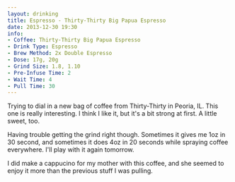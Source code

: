 ```yaml
---
layout: drinking
title: Espresso - Thirty-Thirty Big Papua Espresso
date: 2013-12-30 19:30
info:
- Coffee: Thirty-Thirty Big Papua Espresso
- Drink Type: Espresso
- Brew Method: 2x Double Espresso
- Dose: 17g, 20g
- Grind Size: 1.8, 1.10
- Pre-Infuse Time: 2
- Wait Time: 4
- Pull Time: 30
---
```


Trying to dial in a new bag of coffee from Thirty-Thirty in Peoria,
IL. This one is really interesting. I think I like it, but it's a bit
strong at first. A little sweet, too.

Having trouble getting the grind right though. Sometimes it gives me
1oz in 30 second, and sometimes it does 4oz in 20 seconds while
spraying coffee everywhere. I'll play with it again tomorrow.

I did make a cappucino for my mother with this coffee, and she seemed
to enjoy it more than the previous stuff I was pulling.
